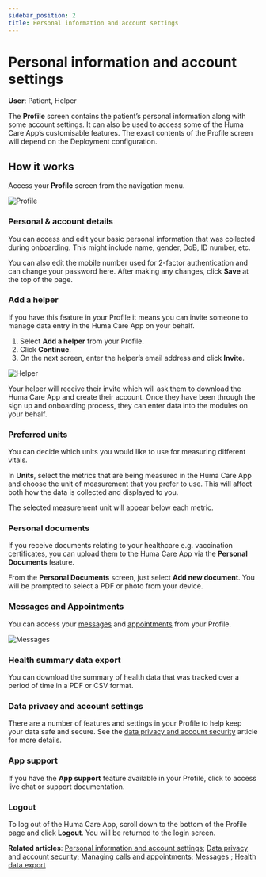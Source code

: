 ```yaml
---
sidebar_position: 2
title: Personal information and account settings
---
```

# Personal information and account settings
**User**: Patient, Helper

The **Profile** screen contains the patient’s personal information along with some account settings. It can also be used to access some of the Huma Care App’s customisable features. The exact contents of the Profile screen will depend on the Deployment configuration.
## How it works​
Access your **Profile** screen from the navigation menu. 

![Profile](../assets/Profile.png)

### Personal & account details​

You can access and edit your basic personal information that was collected during onboarding. This might include name, gender, DoB, ID number, etc. 

You can also edit the mobile number used for 2-factor authentication and can change your password here. After making any changes, click **Save** at the top of the page.

### Add a helper

If you have this feature in your Profile it means you can invite someone to manage data entry in the Huma Care App on your behalf. 
1. Select **Add a helper** from your Profile.
2. Click **Continue**.
3. On the next screen, enter the helper’s email address and click **Invite**.

![Helper](../assets/Helper.png)

Your helper will receive their invite which will ask them to download the Huma Care App and create their account. Once they have been through the sign up and onboarding process, they can enter data into the modules on your behalf.

### Preferred units​
You can decide which units you would like to use for measuring different vitals. 

In **Units**, select the metrics that are being measured in the Huma Care App and choose the unit of measurement that you prefer to use. This will affect both how the data is collected and displayed to you. 

The selected measurement unit will appear below each metric.

### Personal documents​

If you receive documents relating to your healthcare e.g. vaccination certificates, you can upload them to the Huma Care App via the **Personal Documents** feature.

From the **Personal Documents** screen, just select **Add new document**. You will be prompted to select a PDF or photo from your device.

### Messages and Appointments
You can access your [messages](../features/messages.md) and [appointments](../features/calls-and-appointments.md) from your Profile. 

![Messages](../assets/Messages.png)

### Health summary data export
You can download the summary of health data that was tracked over a period of time in a PDF or CSV format. 

### Data privacy and account settings
There are a number of features and settings in your Profile to help keep your data safe and secure. See the [data privacy and account security](../features/data-privacy-and-security.md) article for more details.

### App support​
If you have the **App support** feature available in your Profile, click to access live chat or support documentation.

### Logout
To log out of the Huma Care App, scroll down to the bottom of the Profile page and click **Logout**. You will be returned to the login screen.

**Related articles**: [Personal information and account settings](./personal-information-account-settings.md); [Data privacy and account security](../features/data-privacy-and-security.md); [Managing calls and appointments](../features/calls-and-appointments.md); [Messages](../features/messages.md) ; [Health data export](../features/health-data-export.md)
